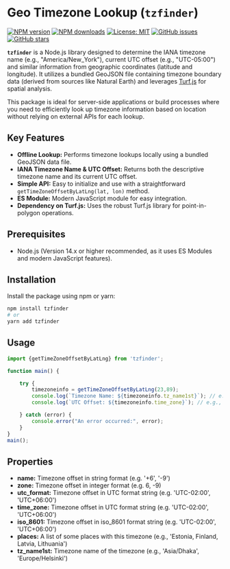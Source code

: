 # Geo Timezone Lookup (`tzfinder`)

[![NPM version](https://img.shields.io/npm/v/tzfinder.svg?style=flat)](https://www.npmjs.com/package/tzfinder)
[![NPM downloads](https://img.shields.io/npm/dm/tzfinder.svg?style=flat)](https://www.npmjs.com/package/tzfinder)
[![License: MIT](https://img.shields.io/badge/License-MIT-yellow.svg)](https://opensource.org/licenses/MIT)
[![GitHub issues](https://img.shields.io/github/issues/munim110/tzfinder.svg)](https://github.com/munim110/tzfinder/issues)
[![GitHub stars](https://img.shields.io/github/stars/munim110/tzfinder.svg)](https://github.com/munim110/tzfinder/stargazers)

**`tzfinder`** is a Node.js library designed to determine the IANA timezone name (e.g., "America/New_York"), current UTC offset (e.g., "UTC-05:00") and similar information from geographic coordinates (latitude and longitude). It utilizes a bundled GeoJSON file containing timezone boundary data (derived from sources like Natural Earth) and leverages [Turf.js](https://turfjs.org/) for spatial analysis.

This package is ideal for server-side applications or build processes where you need to efficiently look up timezone information based on location without relying on external APIs for each lookup.

## Key Features

* **Offline Lookup:** Performs timezone lookups locally using a bundled GeoJSON data file.
* **IANA Timezone Name & UTC Offset:** Returns both the descriptive timezone name and its current UTC offset.
* **Simple API:** Easy to initialize and use with a straightforward `getTimeZoneOffsetByLatLng(lat, lon)` method.
* **ES Module:** Modern JavaScript module for easy integration.
* **Dependency on Turf.js:** Uses the robust Turf.js library for point-in-polygon operations.

## Prerequisites

* Node.js (Version 14.x or higher recommended, as it uses ES Modules and modern JavaScript features).

## Installation

Install the package using npm or yarn:

```bash
npm install tzfinder
# or
yarn add tzfinder
```

## Usage

```javascript
import {getTimeZoneOffsetByLatLng} from 'tzfinder';

function main() {

    try {
        timezoneinfo = getTimeZoneOffsetByLatLng(23,89);
        console.log(`Timezone Name: ${timezoneinfo.tz_name1st}`); // e.g., "Asia/Dhaka"
        console.log(`UTC Offset: ${timezoneinfo.time_zone}`); // e.g., "UTC+06:00"

    } catch (error) {
        console.error("An error occurred:", error);
    }
}
main();
```

## Properties 
* **name:** Timezone offset in string format (e.g. '+6', '-9')
* **zone:** Timezone offset in integer format (e.g. 6, -9)
* **utc_format:** Timezone offset in UTC format string (e.g. 'UTC-02:00', 'UTC+06:00')
* **time_zone:** Timezone offset in UTC format string (e.g. 'UTC-02:00', 'UTC+06:00')
* **iso_8601:** Timezone offset in iso_8601 format string (e.g. 'UTC-02:00', 'UTC+06:00')
* **places:** A list of some places with this timezone (e.g., 'Estonia, Finland, Latvia, Lithuania')
* **tz_name1st:** Timezone name of the timezone (e.g., 'Asia/Dhaka', 'Europe/Helsinki')
